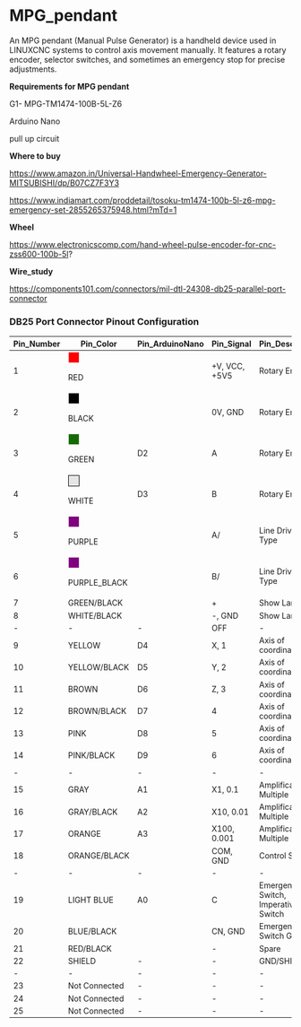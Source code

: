 # MPG_pendant
An MPG pendant (Manual Pulse Generator) is a handheld device used in LINUXCNC systems to control axis movement manually. It features a rotary encoder, selector switches, and sometimes an emergency stop for precise adjustments.





**Requirements for MPG pendant**

G1- MPG-TM1474-100B-5L-Z6

Arduino Nano

pull up circuit




**Where to buy**

https://www.amazon.in/Universal-Handwheel-Emergency-Generator-MITSUBISHI/dp/B07CZ7F3Y3

https://www.indiamart.com/proddetail/tosoku-tm1474-100b-5l-z6-mpg-emergency-set-2855265375948.html?mTd=1


**Wheel**

https://www.electronicscomp.com/hand-wheel-pulse-encoder-for-cnc-zss600-100b-5l?





**Wire_study**

https://components101.com/connectors/mil-dtl-24308-db25-parallel-port-connector









### DB25 Port Connector Pinout Configuration


| Pin_Number | Pin_Color | Pin_ArduinoNano  | Pin_Signal  | Pin_Description |
| --- |  --- | --- |  --- | --- |
| 1 | <img src="colurs/red.png" width="20" height="20"> <p>RED</p> |   | +V, VCC, +5V5  | Rotary Encoder |
| 2 | <img src="colurs/black.png" width="20" height="20"> <p>BLACK</p>  |   | 0V, GND  | Rotary Encoder |
| 3 | <img src="colurs/green.png" width="20" height="20"> <p>GREEN</p>  |D2| A  | Rotary Encoder |
| 4 | <img src="colurs/white.png" width="20" height="20"> <p>WHITE</p>  |D3| B  | Rotary Encoder |
| 5 | <img src="colurs/purple.png" width="20" height="20"> <p>PURPLE</p>  |   | A/  | Line Driver Type |
| 6 | <img src="colurs/purple_black.png" width="20" height="20"> <p>PURPLE_BLACK</p>  |   | B/  | Line Driver Type |
| 7 | GREEN/BLACK  |   | +  | Show Lamp |
| 8 | WHITE/BLACK  |   | -, GND  | Show Lamp |
|-|-|-| OFF  | - |
| 9 | YELLOW  | D4| X, 1  | Axis of coordinates |
| 10 | YELLOW/BLACK  |D5| Y, 2  | Axis of coordinates |
| 11 | BROWN  |D6| Z, 3  | Axis of coordinates |
| 12 | BROWN/BLACK  |D7| 4  | Axis of coordinates |
| 13 | PINK  |D8| 5  | Axis of coordinates |
| 14 | PINK/BLACK |D9| 6  | Axis of coordinates |
|-|-|-| -  |-|
| 15 | GRAY  |A1| X1, 0.1  | Amplificatory Multiple |
| 16 | GRAY/BLACK  |A2| X10, 0.01  | Amplificatory Multiple |
| 17 | ORANGE  |A3| X100, 0.001  | Amplificatory Multiple |
| 18 | ORANGE/BLACK |   | COM, GND  | Control Switch |
|-|-|-| -  |-|
| 19 | LIGHT BLUE   |A0| C  | Emergency Switch, Imperative Switch |
| 20 | BLUE/BLACK   |   | CN, GND  | Emergency Switch GND |
| 21 | RED/BLACK   |   | -  | Spare |
| 22 | SHIELD   |-| -| GND/SHIELD |
|-|-|-| -  |-|
| 23 | Not Connected   |-| -| - |
| 24 | Not Connected   |-| -| - |
| 25 | Not Connected   |-| -| - |

	


